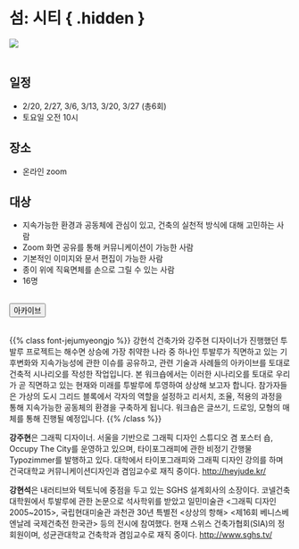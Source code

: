 # 섬: 시티 { .hidden }

<div class="lg:flex">
<div class="lg:flex-1 lg:py-8">
<img class="lg:w-5/6 m-auto" src="/images/program_sum_city.jpg">
</div>
<div class="lg:flex-1 lg:px-8 lg:py-10">
<br/>

## **일정**
 - 2/20, 2/27, 3/6, 3/13, 3/20, 3/27 (총6회)
 - 토요일 오전 10시

## **장소**
 - 온라인 zoom

## **대상**
 - 지속가능한 환경과 공동체에 관심이 있고, 건축의 실천적 방식에 대해 고민하는 사람
 - Zoom 화면 공유를 통해 커뮤니케이션이 가능한 사람
 - 기본적인 이미지와 문서 편집이 가능한 사람
 - 종이 위에 직육면체를 손으로 그릴 수 있는 사람
 - 16명

<br/>
<!-- <a href="https://i.0makes0.com/sumcity" target="_blank"> -->
<!-- <button class="bg-black text-white border border-black rounded p-1 over:bg-gray-10 over:text-black">신청하기</button> -->
<!-- </a> -->

<!-- <button class="bg-black text-white border border-black rounded p-1 over:bg-gray-10 over:text-black">모집완료</button> -->

<a href="/archive/4">
<button class="bg-black text-white border border-black rounded p-1 over:bg-gray-10 over:text-black">아카이브</button>
</a>

</div>
</div>
<br/>

{{% class font-jejumyeongjo %}}
강현석 건축가와 강주현 디자이너가 진행했던 투발루 프로젝트는 해수면 상승에 가장 취약한 나라 중 하나인 투발루가 직면하고 있는 기후변화와 지속가능성에 관한 이슈를 공유하고, 관련 기술과 사례들의 아카이브를 토대로 건축적 시나리오를 작성한 작업입니다. 본 워크숍에서는 이러한 시나리오를 토대로 우리가 곧 직면하고 있는 현재와 미래를 투발루에 투영하여 상상해 보고자 합니다. 참가자들은 가상의 도시 그리드 블록에서 각자의 역할을 설정하고 리서치, 조율, 적용의 과정을 통해 지속가능한 공동체의 환경을 구축하게 됩니다. 워크숍은 글쓰기, 드로잉, 모형의 매체를 통해 진행될 예정입니다.
{{% /class %}}

**강주현**은 그래픽 디자이너. 서울을 기반으로 그래픽 디자인 스튜디오 겸 포스터 숍, Occupy The City를 운영하고 있으며, 타이포그래피에 관한 비정기 간행물 Typozimmer를 발행하고 있다. 대학에서 타이포그래피와 그래픽 디자인 강의를 하며 건국대학교 커뮤니케이션디자인과 겸임교수로 재직 중이다. http://heyjude.kr/


**강현석**은 내러티브와 텍토닉에 중점을 두고 있는 SGHS 설계회사의 소장이다. 코넬건축대학원에서 투발루에 관한 논문으로 석사학위를 받았고 일민미술관 <그래픽 디자인 2005~2015>, 국립현대미술관 과천관 30년 특별전 <상상의 항해> <제16회 베니스베엔날레 국제건축전 한국관> 등의 전시에 참여했다. 현재 스위스 건축가협회(SIA)의 정회원이며, 성균관대학교 건축학과 겸임교수로 재직 중이다. http://www.sghs.tv/

